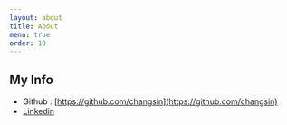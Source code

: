 ```yaml
---
layout: about
title: About
menu: true
order: 10
---
```


## My Info
- Github : [https://github.com/changsin](https://github.com/changsin)
- [Linkedin](https://www.linkedin.com/in/changsin/)

